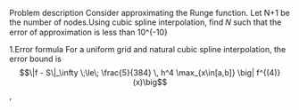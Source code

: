 Problem description
Consider approximating the Runge function. Let N+1 be the number of nodes.Using cubic spline interpolation, find 𝑁 such that the error of approximation is less than 10^{-10}

1.Error formula
For a uniform grid and natural cubic spline interpolation, the error bound is$$\|f - S\|_\infty \;\le\; \frac{5}{384} \, h^4 \max_{x\in[a,b]} \big| f^{(4)}(x)\big$$,
